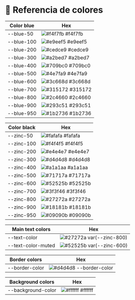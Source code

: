 # 🎨 Referencia de colores

| Color blue | Hex                                                              |
| ---------- | ---------------------------------------------------------------- |
| --blue-50  | ![#f4f7fb](https://via.placeholder.com/10/f4f7fb?text=+) #f4f7fb |
| --blue-100 | ![#e9eef5](https://via.placeholder.com/10/e9eef5?text=+) #e9eef5 |
| --blue-200 | ![#cedce9](https://via.placeholder.com/10/cedce9?text=+) #cedce9 |
| --blue-300 | ![#a2bed7](https://via.placeholder.com/10/a2bed7?text=+) #a2bed7 |
| --blue-400 | ![#709bc0](https://via.placeholder.com/10/709bc0?text=+) #709bc0 |
| --blue-500 | ![#4e7fa9](https://via.placeholder.com/10/4e7fa9?text=+) #4e7fa9 |
| --blue-600 | ![#3c668d](https://via.placeholder.com/10/3c668d?text=+) #3c668d |
| --blue-700 | ![#315172](https://via.placeholder.com/10/315172?text=+) #315172 |
| --blue-800 | ![#2c4660](https://via.placeholder.com/10/2c4660?text=+) #2c4660 |
| --blue-900 | ![#293c51](https://via.placeholder.com/10/293c51?text=+) #293c51 |
| --blue-950 | ![#1b2736](https://via.placeholder.com/10/1b2736?text=+) #1b2736 |

| Color black | Hex                                                              |
| ----------- | ---------------------------------------------------------------- |
| --zinc-50   | ![#fafafa](https://via.placeholder.com/10/fafafa?text=+) #fafafa |
| --zinc-100  | ![#f4f4f5](https://via.placeholder.com/10/f4f4f5?text=+) #f4f4f5 |
| --zinc-200  | ![#e4e4e7](https://via.placeholder.com/10/e4e4e7?text=+) #e4e4e7 |
| --zinc-300  | ![#d4d4d8](https://via.placeholder.com/10/d4d4d8?text=+) #d4d4d8 |
| --zinc-400  | ![#a1a1aa](https://via.placeholder.com/10/a1a1aa?text=+) #a1a1aa |
| --zinc-500  | ![#71717a](https://via.placeholder.com/10/71717a?text=+) #71717a |
| --zinc-600  | ![#52525b](https://via.placeholder.com/10/52525b?text=+) #52525b |
| --zinc-700  | ![#3f3f46](https://via.placeholder.com/10/3f3f46?text=+) #3f3f46 |
| --zinc-800  | ![#27272a](https://via.placeholder.com/10/27272a?text=+) #27272a |
| --zinc-900  | ![#18181b](https://via.placeholder.com/10/18181b?text=+) #18181b |
| --zinc-950  | ![#09090b](https://via.placeholder.com/10/09090b?text=+) #09090b |

| Main text colors   | Hex                                                                      |
| ------------------ | ------------------------------------------------------------------------ |
| --text-color       | ![#27272a](https://via.placeholder.com/10/27272a?text=+) var(--zinc-800) |
| --text-color-muted | ![#52525b](https://via.placeholder.com/10/52525b?text=+) var(--zinc-600) |

| Border colors  | Hex                                                                     |
| -------------- | ----------------------------------------------------------------------- |
| --border-color | ![#d4d4d8](https://via.placeholder.com/10/d4d4d8?text=+) --border-color |

| Background colors  | Hex                                                              |
| ------------------ | ---------------------------------------------------------------- |
| --background-color | ![#ffffff](https://via.placeholder.com/10/ffffff?text=+) #ffffff |
